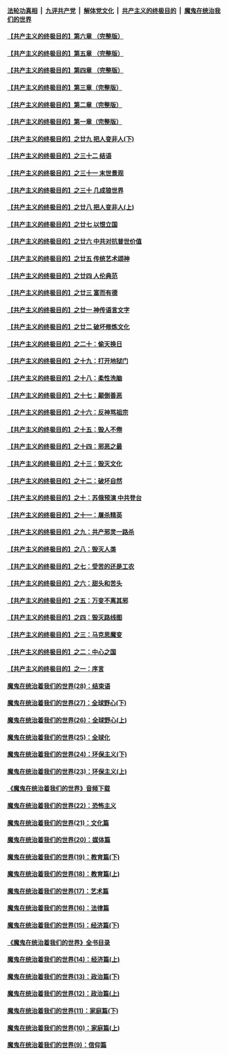 ####  [法轮功真相](../../../../basic/blob/master/README.md?t=04100201) &nbsp;|&nbsp; [九评共产党](../../../../9ping.md/blob/master/README.md?t=04100201) &nbsp;|&nbsp; [解体党文化](../../../../jtdwh.md/blob/master/README.md?t=04100201)  &nbsp;|&nbsp; [共产主义的终极目的](../../../../gczydzjmd.md/blob/master/README.md?t=04100201) &nbsp;|&nbsp; [魔鬼在统治我们的世界](../../../../mgztzwmdsj.md/blob/master/README.md?t=04100201) 

#### [【共产主义的终极目的】第六章 （完整版）](../pages/nsc422/n11428913.md?t=04100201) 

#### [【共产主义的终极目的】第五章 （完整版）](../pages/nsc422/n11428912.md?t=04100201) 

#### [【共产主义的终极目的】第四章 （完整版）](../pages/nsc422/n11428907.md?t=04100201) 

#### [【共产主义的终极目的】第三章（完整版）](../pages/nsc422/n11428848.md?t=04100201) 

#### [【共产主义的终极目的】第二章（完整版）](../pages/nsc422/n11428831.md?t=04100201) 

#### [【共产主义的终极目的】第一章（完整版）](../pages/nsc422/n11417651.md?t=04100201) 

#### [【共产主义的终极目的】之廿九 把人变非人(下)](../pages/nsc422/n11344140.md?t=04100201) 

#### [【共产主义的终极目的】之三十二 结语](../pages/nsc422/n11360535.md?t=04100201) 

#### [【共产主义的终极目的】之三十一 末世景观](../pages/nsc422/n11351129.md?t=04100201) 

#### [【共产主义的终极目的】之三十 几成狼世界](../pages/nsc422/n11348280.md?t=04100201) 

#### [【共产主义的终极目的】之廿八 把人变非人(上)](../pages/nsc422/n11340492.md?t=04100201) 

#### [【共产主义的终极目的】之廿七 以恨立国](../pages/nsc422/n11336944.md?t=04100201) 

#### [【共产主义的终极目的】之廿六 中共对抗普世价值](../pages/nsc422/n11324785.md?t=04100201) 

#### [【共产主义的终极目的】之廿五 传统艺术颂神](../pages/nsc422/n11296396.md?t=04100201) 

#### [【共产主义的终极目的】之廿四 人伦典范](../pages/nsc422/n11296397.md?t=04100201) 

#### [【共产主义的终极目的】之廿三 富而有德](../pages/nsc422/n11283598.md?t=04100201) 

#### [【共产主义的终极目的】之廿一 神传语言文字](../pages/nsc422/n11263265.md?t=04100201) 

#### [【共产主义的终极目的】之廿二 破坏修炼文化](../pages/nsc422/n11245728.md?t=04100201) 

#### [【共产主义的终极目的】之二十：偷天换日](../pages/nsc422/n11238846.md?t=04100201) 

#### [【共产主义的终极目的】之十九：打开地狱门](../pages/nsc422/n11206376.md?t=04100201) 

#### [【共产主义的终极目的】之十八：柔性洗脑](../pages/nsc422/n11199994.md?t=04100201) 

#### [【共产主义的终极目的】之十七：颠倒善恶](../pages/nsc422/n11179782.md?t=04100201) 

#### [【共产主义的终极目的】之十六：反神骂祖宗](../pages/nsc422/n11166798.md?t=04100201) 

#### [【共产主义的终极目的】之十五：毁人不倦](../pages/nsc422/n11166792.md?t=04100201) 

#### [【共产主义的终极目的】之十四：邪恶之最](../pages/nsc422/n11150249.md?t=04100201) 

#### [【共产主义的终极目的】之十三：毁灭文化](../pages/nsc422/n11135227.md?t=04100201) 

#### [【共产主义的终极目的】之十二：破坏自然](../pages/nsc422/n11135214.md?t=04100201) 

#### [【共产主义的终极目的】之十：苏俄预演 中共登台](../pages/nsc422/n11118424.md?t=04100201) 

#### [【共产主义的终极目的】之十一：屠杀精英](../pages/nsc422/n11118442.md?t=04100201) 

#### [【共产主义的终极目的】之九：共产邪灵一路杀](../pages/nsc422/n11114139.md?t=04100201) 

#### [【共产主义的终极目的】之八：毁灭人类](../pages/nsc422/n11108503.md?t=04100201) 

#### [【共产主义的终极目的】之七：受苦的还是工农](../pages/nsc422/n11101809.md?t=04100201) 

#### [【共产主义的终极目的】之六：甜头和苦头](../pages/nsc422/n11096971.md?t=04100201) 

#### [【共产主义的终极目的】之五：万变不离其邪](../pages/nsc422/n11091285.md?t=04100201) 

#### [【共产主义的终极目的】之四：毁灭路线图](../pages/nsc422/n11086284.md?t=04100201) 

#### [【共产主义的终极目的】之三：马克思魔变](../pages/nsc422/n11061941.md?t=04100201) 

#### [【共产主义的终极目的】之二：中心之国](../pages/nsc422/n11047728.md?t=04100201) 

#### [【共产主义的终极目的】之一：序言](../pages/nsc422/n11086077.md?t=04100201) 

#### [魔鬼在统治着我们的世界(28)：结束语](../pages/nsc422/n10936246.md?t=04100201) 

#### [魔鬼在统治着我们的世界(27)：全球野心(下)](../pages/nsc422/n10928319.md?t=04100201) 

#### [魔鬼在统治着我们的世界(26)：全球野心(上)](../pages/nsc422/n10900318.md?t=04100201) 

#### [魔鬼在统治着我们的世界(25)：全球化](../pages/nsc422/n10788205.md?t=04100201) 

#### [魔鬼在统治着我们的世界(24)：环保主义(下)](../pages/nsc422/n10695307.md?t=04100201) 

#### [魔鬼在统治着我们的世界(23)：环保主义(上)](../pages/nsc422/n10688613.md?t=04100201) 

#### [《魔鬼在统治着我们的世界》音频下载](../pages/nsc422/n10635553.md?t=04100201) 

#### [魔鬼在统治着我们的世界(22)：恐怖主义](../pages/nsc422/n10614727.md?t=04100201) 

#### [魔鬼在统治着我们的世界(21)：文化篇](../pages/nsc422/n10597706.md?t=04100201) 

#### [魔鬼在统治着我们的世界(20)：媒体篇](../pages/nsc422/n10586579.md?t=04100201) 

#### [魔鬼在统治着我们的世界(19)：教育篇(下)](../pages/nsc422/n10564808.md?t=04100201) 

#### [魔鬼在统治着我们的世界(18)：教育篇(上)](../pages/nsc422/n10526970.md?t=04100201) 

#### [魔鬼在统治着我们的世界(17)：艺术篇](../pages/nsc422/n10499093.md?t=04100201) 

#### [魔鬼在统治着我们的世界(16)：法律篇](../pages/nsc422/n10485969.md?t=04100201) 

#### [魔鬼在统治着我们的世界(15)：经济篇(下)](../pages/nsc422/n10469975.md?t=04100201) 

#### [《魔鬼在统治着我们的世界》全书目录](../pages/nsc422/n10464261.md?t=04100201) 

#### [魔鬼在统治着我们的世界(14)：经济篇(上)](../pages/nsc422/n10457370.md?t=04100201) 

#### [魔鬼在统治着我们的世界(13)：政治篇(下)](../pages/nsc422/n10448270.md?t=04100201) 

#### [魔鬼在统治着我们的世界(12)：政治篇(上)](../pages/nsc422/n10444576.md?t=04100201) 

#### [魔鬼在统治着我们的世界(11)：家庭篇(下)](../pages/nsc422/n10440961.md?t=04100201) 

#### [魔鬼在统治着我们的世界(10)：家庭篇(上)](../pages/nsc422/n10435448.md?t=04100201) 

#### [魔鬼在统治着我们的世界(9)：信仰篇](../pages/nsc422/n10432159.md?t=04100201) 

